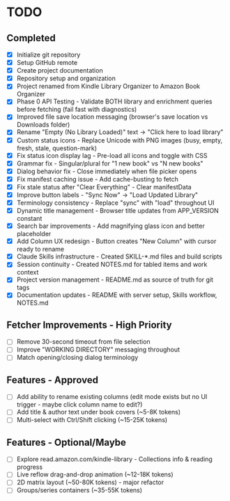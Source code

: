 # TODO

## Completed
- [x] Initialize git repository
- [x] Setup GitHub remote
- [x] Create project documentation
- [x] Repository setup and organization
- [x] Project renamed from Kindle Library Organizer to Amazon Book Organizer
- [x] Phase 0 API Testing - Validate BOTH library and enrichment queries before fetching (fail fast with diagnostics)
- [x] Improved file save location messaging (browser's save location vs Downloads folder)
- [x] Rename "Empty (No Library Loaded)" text → "Click here to load library"
- [x] Custom status icons - Replace Unicode with PNG images (busy, empty, fresh, stale, question-mark)
- [x] Fix status icon display lag - Pre-load all icons and toggle with CSS
- [x] Grammar fix - Singular/plural for "1 new book" vs "N new books"
- [x] Dialog behavior fix - Close immediately when file picker opens
- [x] Fix manifest caching issue - Add cache-busting to fetch
- [x] Fix stale status after "Clear Everything" - Clear manifestData
- [x] Improve button labels - "Sync Now" → "Load Updated Library"
- [x] Terminology consistency - Replace "sync" with "load" throughout UI
- [x] Dynamic title management - Browser title updates from APP_VERSION constant
- [x] Search bar improvements - Add magnifying glass icon and better placeholder
- [x] Add Column UX redesign - Button creates "New Column" with cursor ready to rename
- [x] Claude Skills infrastructure - Created SKILL-*.md files and build scripts
- [x] Session continuity - Created NOTES.md for tabled items and work context
- [x] Project version management - README.md as source of truth for git tags
- [x] Documentation updates - README with server setup, Skills workflow, NOTES.md

## Fetcher Improvements - High Priority

- [ ] Remove 30-second timeout from file selection
- [ ] Improve "WORKING DIRECTORY" messaging throughout
- [ ] Match opening/closing dialog terminology

## Features - Approved

- [ ] Add ability to rename existing columns (edit mode exists but no UI trigger - maybe click column name to edit?)
- [ ] Add title & author text under book covers (~5-8K tokens)
- [ ] Multi-select with Ctrl/Shift clicking (~15-25K tokens)

## Features - Optional/Maybe

- [ ] Explore read.amazon.com/kindle-library - Collections info & reading progress
- [ ] Live reflow drag-and-drop animation (~12-18K tokens)
- [ ] 2D matrix layout (~50-80K tokens) - major refactor
- [ ] Groups/series containers (~35-55K tokens)
